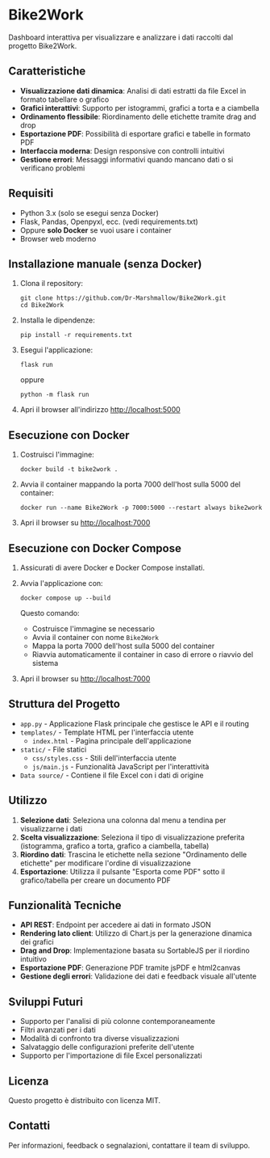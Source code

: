 # Bike2Work

Dashboard interattiva per visualizzare e analizzare i dati raccolti dal progetto Bike2Work.

## Caratteristiche

- **Visualizzazione dati dinamica**: Analisi di dati estratti da file Excel in formato tabellare o grafico
- **Grafici interattivi**: Supporto per istogrammi, grafici a torta e a ciambella
- **Ordinamento flessibile**: Riordinamento delle etichette tramite drag and drop
- **Esportazione PDF**: Possibilità di esportare grafici e tabelle in formato PDF
- **Interfaccia moderna**: Design responsive con controlli intuitivi
- **Gestione errori**: Messaggi informativi quando mancano dati o si verificano problemi

## Requisiti

- Python 3.x (solo se esegui senza Docker)
- Flask, Pandas, Openpyxl, ecc. (vedi requirements.txt)
- Oppure **solo Docker** se vuoi usare i container
- Browser web moderno

## Installazione manuale (senza Docker)

1. Clona il repository:
   ```
   git clone https://github.com/Dr-Marshmallow/Bike2Work.git
   cd Bike2Work
   ```

2. Installa le dipendenze:
   ```
   pip install -r requirements.txt
   ```

3. Esegui l'applicazione:
   ```
   flask run
   ```
   oppure
   ```
   python -m flask run
   ```

4. Apri il browser all'indirizzo [http://localhost:5000](http://localhost:5000)

## Esecuzione con Docker

1. Costruisci l'immagine:
   ```
   docker build -t bike2work .
   ```
2. Avvia il container mappando la porta 7000 dell'host sulla 5000 del container:
   ```
   docker run --name Bike2Work -p 7000:5000 --restart always bike2work
   ```
3. Apri il browser su [http://localhost:7000](http://localhost:7000)

## Esecuzione con Docker Compose

1. Assicurati di avere Docker e Docker Compose installati.
2. Avvia l'applicazione con:
   ```
   docker compose up --build
   ```
   Questo comando:
   - Costruisce l'immagine se necessario
   - Avvia il container con nome `Bike2Work`
   - Mappa la porta 7000 dell'host sulla 5000 del container
   - Riavvia automaticamente il container in caso di errore o riavvio del sistema

3. Apri il browser su [http://localhost:7000](http://localhost:7000)

## Struttura del Progetto

- `app.py` - Applicazione Flask principale che gestisce le API e il routing
- `templates/` - Template HTML per l'interfaccia utente
  - `index.html` - Pagina principale dell'applicazione
- `static/` - File statici
  - `css/styles.css` - Stili dell'interfaccia utente
  - `js/main.js` - Funzionalità JavaScript per l'interattività
- `Data source/` - Contiene il file Excel con i dati di origine

## Utilizzo

1. **Selezione dati**: Seleziona una colonna dal menu a tendina per visualizzarne i dati
2. **Scelta visualizzazione**: Seleziona il tipo di visualizzazione preferita (istogramma, grafico a torta, grafico a ciambella, tabella)
3. **Riordino dati**: Trascina le etichette nella sezione "Ordinamento delle etichette" per modificare l'ordine di visualizzazione
4. **Esportazione**: Utilizza il pulsante "Esporta come PDF" sotto il grafico/tabella per creare un documento PDF

## Funzionalità Tecniche

- **API REST**: Endpoint per accedere ai dati in formato JSON
- **Rendering lato client**: Utilizzo di Chart.js per la generazione dinamica dei grafici
- **Drag and Drop**: Implementazione basata su SortableJS per il riordino intuitivo
- **Esportazione PDF**: Generazione PDF tramite jsPDF e html2canvas
- **Gestione degli errori**: Validazione dei dati e feedback visuale all'utente

## Sviluppi Futuri

- Supporto per l'analisi di più colonne contemporaneamente
- Filtri avanzati per i dati
- Modalità di confronto tra diverse visualizzazioni
- Salvataggio delle configurazioni preferite dell'utente
- Supporto per l'importazione di file Excel personalizzati

## Licenza

Questo progetto è distribuito con licenza MIT.

## Contatti

Per informazioni, feedback o segnalazioni, contattare il team di sviluppo. 
